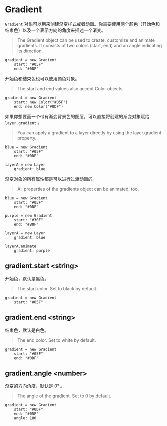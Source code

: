 # Gradient

`Gradient` 对象可以用来创建渐变样式或者动画。你需要使用两个颜色（开始色和结束色）以及一个表示方向的角度来描述一个渐变。
>The Gradient object can be used to create, customize and animate gradients. It consists of two colors (start, end) and an angle indicating its direction.

    gradient = new Gradient
        start: "#05F"
        end: "#0DF"

开始色和结束色也可以使用颜色对象。
>The start and end values also accept Color objects.

    gradient = new Gradient
        start: new Color("#05F")
        end: new Color("#0DF")

如果你想要画一个带有渐变背景色的图层，可以直接将创建的渐变对象赋给 `layer.gradient` 。
>You can apply a gradient to a layer directly by using the layer.gradient property.

    blue = new Gradient
        start: "#05F"
        end: "#0DF"
     
    layerA = new Layer
        gradient: blue

渐变对象的所有属性都是可以进行过渡动画的。
>All properties of the gradients object can be animated, too.

    blue = new Gradient
        start: "#05F"
        end: "#0DF"
     
    purple = new Gradient
        start: "#30F"
        end: "#B8F"
     
    layerA = new Layer
        gradient: blue
     
    layerA.animate
        gradient: purple

<a id="gradient.start"></a>
## gradient.start &lt;string&gt;

开始色，默认是黑色。
>The start color. Set to black by default.

    gradient = new Gradient
        start: "#05F"

<a id="gradient.end"></a>
## gradient.end &lt;string&gt;
结束色，默认是白色。
>The end color. Set to white by default.

    gradient = new Gradient
        start: "#05F"
        end: "#0DF"

<a id="gradient.angle"></a>
## gradient.angle &lt;number&gt;

渐变的方向角度，默认是 0° 。
>The angle of the gradient. Set to 0 by default.

    gradient = new Gradient
        start: "#0DF"
        end: "#05F"
        angle: 180

